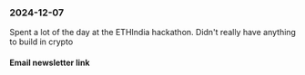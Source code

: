 ### 2024-12-07
Spent a lot of the day at the ETHIndia hackathon. Didn't really have anything to build in crypto
#### Email newsletter link

